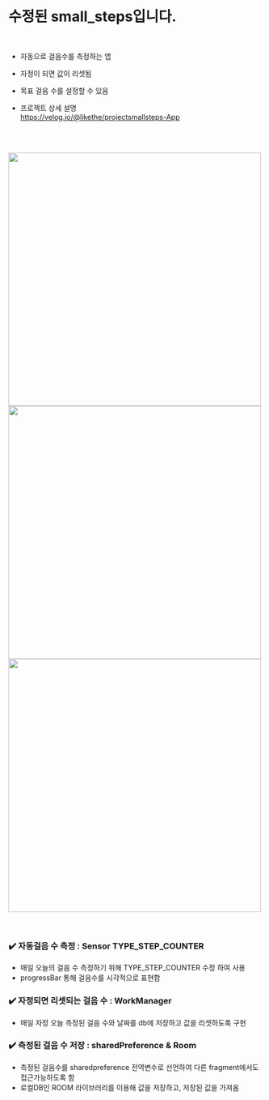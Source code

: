 # 수정된 small_steps입니다.
</br>

*  자동으로 걸음수를 측정하는 앱</br>
*  자정이 되면 값이 리셋됨</br>
*  목표 걸음 수를 설정할 수 있음</br>

* 프로젝트 상세 설명 </br>
https://velog.io/@likethe/projectsmallsteps-App
</br>
</br>

<image src="https://github.com/hyewoon/Small_Steps/assets/113662682/78dabacb-63d0-424c-9dca-fdc8e7ca72ca" heigth="500" width="500"></br>
<image src="https://github.com/hyewoon/Small_Steps/assets/113662682/53448313-db2a-40ed-ab78-839bbdec1b8d" heigth="500" width="500"></br>
<image src="https://github.com/hyewoon/Small_Steps/assets/113662682/fb2a1fa9-2289-4690-9bef-5e464cd8c841" heigth="500" width="500"></br>

</br>

### ✔️ 자동걸음 수 측정 : Sensor TYPE_STEP_COUNTER

- 매일 오늘의 걸음 수 측정하기 위해 TYPE_STEP_COUNTER 수정 하여 사용
- progressBar 통해 걸음수를 시각적으로 표현함

### ✔️ 자정되면 리셋되는 걸음 수 : WorkManager

- 매일 자정 오늘 측정된 걸음 수와 날짜를 db에 저장하고 값을 리셋하도록 구현

### ✔️  측정된 걸음 수 저장 : sharedPreference & Room

- 측정된 걸음수를 sharedpreference 전역변수로 선언하여 다른 fragment에서도 접근가능하도록 함
- 로컬DB인 ROOM 라이브러리를 이용해 값을 저장하고, 저장된 값을 가져옴





